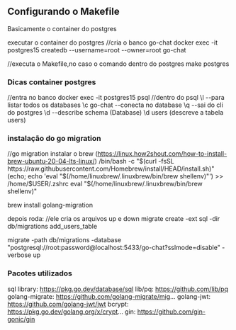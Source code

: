 ## Configurando o Makefile

Basicamente o container do postgres

executar o container do postgres
//cria o banco go-chat
docker exec -it postgres15 createdb --username=root --owner=root go-chat

//executa o Makefile,no caso o comando dentro do postgres
make postgres

### Dicas container postgres

//entra no banco
docker exec -it postgres15 psql
//dentro do psql
\l --para listar todos os databases
\c go-chat --conecta no database
\q --sai do cli do postgres
\d --describe schema (Database)
\d users (descreve a tabela users)

### instalação do go migration

//go migration
instalar o brew (https://linux.how2shout.com/how-to-install-brew-ubuntu-20-04-lts-linux/)
/bin/bash -c "$(curl -fsSL https://raw.githubusercontent.com/Homebrew/install/HEAD/install.sh)"
(echo; echo 'eval "$(/home/linuxbrew/.linuxbrew/bin/brew shellenv)"') >> /home/$USER/.zshrc
eval "$(/home/linuxbrew/.linuxbrew/bin/brew shellenv)"

brew install golang-migration

depois roda:
//ele cria os arquivos up e down
migrate create -ext sql -dir db/migrations add_users_table

migrate -path db/migrations -database "postgresql://root:password@localhost:5433/go-chat?sslmode=disable" -verbose up

### Pacotes utilizados

sql library: https://pkg.go.dev/database/sql
lib/pq: https://github.com/lib/pq
golang-migrate: https://github.com/golang-migrate/mig...
golang-jwt: https://github.com/golang-jwt/jwt
bcrypt: https://pkg.go.dev/golang.org/x/crypt...
gin: https://github.com/gin-gonic/gin
